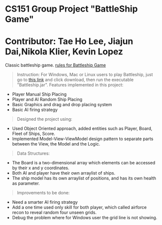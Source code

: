 # CS151 Group Project "BattleShip Game"
# Contributor: Tae Ho Lee, Jiajun Dai,Nikola Klier, Kevin Lopez
Classic battleship game. [rules for Battleship Game](https://en.wikipedia.org/wiki/Battleship_(game))
> Instruction:
For Windows, Mac or Linux users to play Battleship, just go to [this link](https://github.com/Lee-Taeho/BattleShip/blob/fixed2/Battleship.jar) and click download, then run the executable "Battleship.jar".
> Features implemented in this project:
* Player Manual Ship Placing
* Player and AI Random Ship Placing
* Basic Graphics and drag and drop placing system
* Basic AI firing strategy

> Designed the project using:
* Used Object Oriented approach, added entities such as Player, Board, Fleet of Ships, Score.
* Implemented Model-View-ViewModel design pattern to separate parts between the View, the Model and the Logic.

> Data Structures:
* The Board is a two-dimensional array which elements can be accessed by their x and y coordinates.
* Both AI and player have their own arraylist of ships.
* The ship model has its own arraylist of positions, and has its own health as parameter.

> Improvements to be done:
* Need a smarter AI firing strategy
* Add a one time used only skill for both player, which called airforce recon to reveal random four unseen grids.
* Debug the problem where for Windows user the grid line is not showing.
